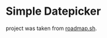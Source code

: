 # Simple Datepicker

project was taken from [roadmap.sh](https://roadmap.sh/projects/datepicker-ui).
